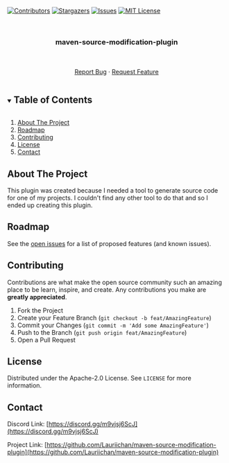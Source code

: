 [![Contributors][contributors-shield]][contributors-url]
[![Stargazers][stars-shield]][stars-url]
[![Issues][issues-shield]][issues-url]
[![MIT License][license-shield]][license-url]



<!-- PROJECT LOGO -->
<br />
<p align="center">

  <h3 align="center">maven-source-modification-plugin</h3>

  <p align="center">
    <br/>
    <br/>
    <a href="https://github.com/Lauriichan/maven-source-modification-plugin/issues/new?labels=Bug&title=%5BBUG%5D+Some+bug+that+happend">Report Bug</a>
    ·
    <a href="https://github.com/Lauriichan/maven-source-modification-plugin/issues/new?labels=Enhancement&title=%5BFEATURE%5D+Some+feature+that+could+be+cool">Request Feature</a>
  </p>
</p>



<!-- TABLE OF CONTENTS -->
<details open="open">
  <summary><h2 style="display: inline-block">Table of Contents</h2></summary>
  <ol>
    <li>
      <a href="#about-the-project">About The Project</a>
    </li>
    <li><a href="#roadmap">Roadmap</a></li>
    <li><a href="#contributing">Contributing</a></li>
    <li><a href="#license">License</a></li>
    <li><a href="#contact">Contact</a></li>
  </ol>
</details>



<!-- ABOUT THE PROJECT -->
## About The Project

This plugin was created because I needed a tool to generate source code for one of my projects.
I couldn't find any other tool to do that and so I ended up creating this plugin.

<!-- ROADMAP -->
## Roadmap

See the [open issues](https://github.com/Lauriichan/maven-source-modification-plugin/issues) for a list of proposed features (and known issues).



<!-- CONTRIBUTING -->
## Contributing

Contributions are what make the open source community such an amazing place to be learn, inspire, and create. Any contributions you make are **greatly appreciated**.

1. Fork the Project
2. Create your Feature Branch (`git checkout -b feat/AmazingFeature`)
3. Commit your Changes (`git commit -m 'Add some AmazingFeature'`)
4. Push to the Branch (`git push origin feat/AmazingFeature`)
5. Open a Pull Request



<!-- LICENSE -->
## License

Distributed under the Apache-2.0 License. See `LICENSE` for more information.


<!-- CONTACT -->
## Contact

Discord Link: [https://discord.gg/m9vjsj6ScJ](https://discord.gg/m9vjsj6ScJ)

Project Link: [https://github.com/Lauriichan/maven-source-modification-plugin](https://github.com/Lauriichan/maven-source-modification-plugin)


<!-- MARKDOWN LINKS & IMAGES -->
[contributors-shield]: https://img.shields.io/github/contributors/Lauriichan/maven-source-modification-plugin.svg?style=flat-square
[contributors-url]: https://github.com/Lauriichan/maven-source-modification-plugin/graphs/contributors
[stars-shield]: https://img.shields.io/github/stars/Lauriichan/maven-source-modification-plugin.svg?style=flat-square
[stars-url]: https://github.com/Lauriichan/maven-source-modification-plugin/stargazers
[issues-shield]: https://img.shields.io/github/issues/Lauriichan/maven-source-modification-plugin.svg?style=flat-square
[issues-url]: https://github.com/Lauriichan/maven-source-modification-plugin/issues
[license-shield]: https://img.shields.io/github/license/Lauriichan/maven-source-modification-plugin.svg?style=flat-square
[license-url]: https://github.com/Lauriichan/maven-source-modification-plugin/blob/master/LICENSE